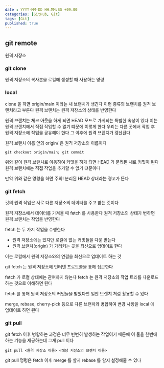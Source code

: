 ```yaml
---
date : YYYY-MM-DD HH:MM:SS +09:00
categories: [GitHub, Git]
tags: [Git]
published: true
---
```


## git remote 
원격 저장소

### git clone 
원격 저장소의 복사본을 로컬에 생성할 때 사용하는 명령


### local
clone 을 하면  origin/main 이라는 새 브랜치가 생긴다
이런 종류의 브랜치를 원격 브랜치라고 부른다
원격 브랜치는 원격 저장소의 상태를 반영한다

원격 브랜치는 체크 아웃을 하게 되면 HEAD 모드로 가게되는
특별한 속성이 있다
이는 원격 브랜치에서 직접 작업할 수 없기 떄문에 이렇게 한다
우리는 다른 곳에서 작업 후 원격 저장소에 작업을 공유해야 한다
그 이후에 원격 브랜치가 갱신된다

원격 브랜치 이름 앞의 origin/ 은
원격 저장소의 이름이다 

```
git checkout origin/main; git commit
```
위와 같이 원격 브랜치로 이동하여 커밋을 하게 되면
HEAD 가 분리된 채로 커밋이 된다
원격 브랜치에는 직접 작업을 추가할 수 없기 떄문이다

만약 위와 같은 명령을 하면
주의! 분리된 HEAD 상태라는 경고가 뜬다

### git fetch
깃의 원격 작업은 서로 다른 저장소의 데이터를
주고 받는 것이다

원격 저장소에서 데이터를 가져올 때 fetch 를 사용한다
원격 저장소의 상태가 변하면 원격 브랜치는 작업을 반영한다

fetch 는 두 가지 작업을 수행한다
- 원격 저장소에는 있지만 로컬에 없는 커밋들을 다운 받는다
- 원격 브랜치(origin) 가 가리키는 곳을 최신으로 업데이트 한다

이는 로컬에서 원격 저장소와의 연결을 최신으로 업데이트 하는 것

git fetch 는 원격 저장소에 인터넷 프로토콜을 통해 접근한다

fetch 가 로컬 상태에는 관여하지 않는다
fetch 는 원격 저장소의 작업 트리를 다운로드 하는 것으로 이해하면 된다

fetch 를 통해 원격 저장소의 커밋들을 받았다면 일반 브랜치 처럼 활용할 수 있다

merge, rebase, cherry-pick 등으로 다른 브랜치와 병합하여 변경 사항을 local 에 업데이트 하면 된다

### git pull
git fetch 이후 병합하는 과정은
너무 빈번히 발생하는 작업이기 때문에
이 둘을 한번에 하는 기능을 제공하는데 그게 pull 이다

```
git pull <원격 저장소 이름> <해당 저장소의 브랜치 이름>
```
git pull 명령은
fetch 이후 merge 를 할지 rebase 를 할지 설정해줄 수 있다

